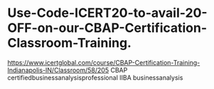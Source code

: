 # Use-Code-ICERT20-to-avail-20-OFF-on-our-CBAP-Certification-Classroom-Training.
https://www.icertglobal.com/course/CBAP-Certification-Training-Indianapolis-IN/Classroom/58/205   CBAP certifiedbusinessanalysisprofessional IIBA businessanalysis
